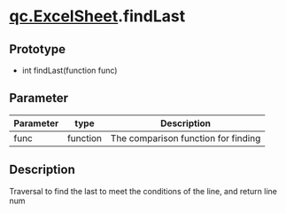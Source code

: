 # [qc.ExcelSheet](ExcelSheet.md).findLast

## Prototype
* int findLast(function func)

## Parameter
| Parameter | type | Description |
| ------------- | ------------- | -------------|
| func | function | The comparison function for finding |

## Description
Traversal to find the last to meet the conditions of the line, and return line num
